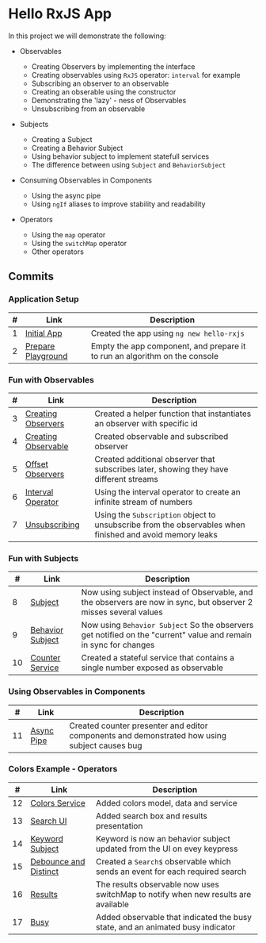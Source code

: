 # Hello RxJS App
In this project we will demonstrate the following:
- Observables
    - Creating Observers by implementing the interface
    - Creating observables using `RxJS` operator: `interval` for example
    - Subscribing an observer to an observable
    - Creating an obserable using the constructor
    - Demonstrating the 'lazy' - ness of Observables
    - Unsubscribing from an observable
- Subjects
    - Creating a Subject
    - Creating a Behavior Subject
    - Using behavior subject to implement statefull services
    - The difference between using `Subject` and `BehaviorSubject`
- Consuming Observables in Components
    - Using the async pipe
    - Using `ngIf` aliases to improve stability and readability

- Operators
    - Using the `map` operator
    - Using the `switchMap` operator
    - Other operators

## Commits
### Application Setup
| # | Link | Description |
|---|---|---|
| 1 | [Initial App](https://github.com/kobi2294/OracleWeek2019/commit/78607a9f161c21e1943b7589915ab4b2216f22e9) | Created the app using `ng new hello-rxjs` |
| 2 | [Prepare Playground](https://github.com/kobi2294/OracleWeek2019/commit/bca350e8028de3efe53bc0f7e307daeee50d5f8c) | Empty the app component, and prepare it to run an algorithm on the console |

### Fun with Observables
| # | Link | Description |
|---|---|---|
| 3 | [Creating Observers](https://github.com/kobi2294/OracleWeek2019/commit/3511e9e78360ea03bf5b661f37be707b0e3c1048) | Created a helper function that instantiates an observer with specific id |
| 4 | [Creating Observable](https://github.com/kobi2294/OracleWeek2019/commit/63692ef2171f711cb1dd068aad5da88e29c8659b) | Created observable and subscribed observer |
| 5 | [Offset Observers](https://github.com/kobi2294/OracleWeek2019/commit/750877d70fb1c6eb3ef251f5ddf8430b0aa48d36) | Created additional observer that subscribes later, showing they have different streams |
| 6 | [Interval Operator](https://github.com/kobi2294/OracleWeek2019/commit/407806bd5acb7f4c6cb3af1f3fd088032b23e6e2) | Using the interval operator to create an infinite stream of numbers | 
| 7 | [Unsubscribing](https://github.com/kobi2294/OracleWeek2019/commit/942e7509d68a24231b61d2fd20634f60de7c6d83) | Using the `Subscription` object to unsubscribe from the observables when finished and avoid memory leaks | 

### Fun with Subjects
| # | Link | Description |
|---|---|---|
| 8 | [Subject](https://github.com/kobi2294/OracleWeek2019/commit/59daac09f07946b30439dbfa42f744b140d171a0) | Now using subject instead of Observable, and the observers are now in sync, but observer 2 misses several values |
| 9 | [Behavior Subject](https://github.com/kobi2294/OracleWeek2019/commit/1f359342de370d945c143cb083ea54682e5ba124) | Now using `Behavior Subject` So the observers get notified on the "current" value and remain in sync for changes |
| 10 | [Counter Service](https://github.com/kobi2294/OracleWeek2019/commit/ec6e733b75b5e2402f8a5ca3a10af1fda5a9c3ca) | Created a stateful service that contains a single number exposed as observable |

### Using Observables in Components
| # | Link | Description |
|---|---|---|
| 11 | [Async Pipe](https://github.com/kobi2294/OracleWeek2019/commit/b99e93cabaa0b7b42fd92f859525d34fd03ed98d) | Created counter presenter and editor components and demonstrated how using subject causes bug |

### Colors Example - Operators
| # | Link | Description |
|---|---|---|
| 12 | [Colors Service](https://github.com/kobi2294/OracleWeek2019/commit/0ecb77d9b1da9256aa493e023530ab839bd07f4c) | Added colors model, data and service |
| 13 | [Search UI](https://github.com/kobi2294/OracleWeek2019/commit/38b7583d05d24bc44c6602e198c513e25faf12ea) | Added search box and results presentation |
| 14 | [Keyword Subject](https://github.com/kobi2294/OracleWeek2019/commit/1d353ca6c374971f47c8d3898ef9e008bf389bf8) | Keyword is now an behavior subject updated from the UI on evey keypress |
| 15 | [Debounce and Distinct](https://github.com/kobi2294/OracleWeek2019/commit/d4cf92fedda6442aa016a737ae421ea52ec9ae1f) | Created a `Search$` observable which sends an event for each required search |
| 16 | [Results](https://github.com/kobi2294/OracleWeek2019/commit/0bba10d8655ced52dfc9ce5e1d59ead496e9bbb6) | The results observable now uses switchMap to notify when new results are available |
| 17 | [Busy](https://github.com/kobi2294/OracleWeek2019/commit/a339270b90955eed28fef1d4cdf04ddebf461dda) | Added observable that indicated the busy state, and an animated busy indicator |
